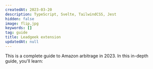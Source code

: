 ```yaml
---
createdAt: 2023-03-20
description: TypeScript, Svelte, TailwindCSS, Jest
hidden: false
image: flip.jpg
keywords: []
tag: guide
title: Leadgeek extension
updatedAt: null
---
```


This is a complete guide to Amazon arbitrage in 2023. In this in-depth guide, you'll learn:
